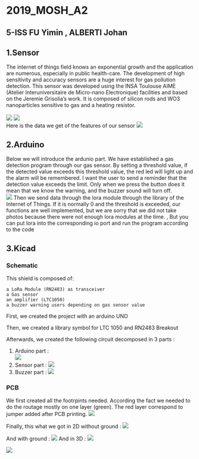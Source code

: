 # 2019_MOSH_A2
## 5-ISS FU Yimin , ALBERTI Johan
## 1.Sensor
   The internet of things field knows an exponential growth and the application are numerous, especially in public health-care. The development of high sensitivity and accuracy sensors are a huge interest for gas pollution detection. This sensor was developed using the INSA Toulouse AIME (Atelier Interuniversitaire de Micro-nano Electronique) facilities and based on the Jeremie Grisolia’s work. It is composed of silicon rods and WO3 nanoparticles sensitive to gas and a heating resistor.<br>
   <br>
   ![](https://github.com/MOSH-Insa-Toulouse/2019_MOSH_A2/blob/master/Pics/Screen%20Shot%202020-01-21%20at%209.51.03%20AM.png)
   ![](https://github.com/MOSH-Insa-Toulouse/2019_MOSH_A2/blob/master/Pics/Screen%20Shot%202020-01-21%20at%209.51.12%20AM.png)
   <br>Here is the data we get of the features of our sensor
   ![](https://github.com/MOSH-Insa-Toulouse/2019_MOSH_A2/blob/master/Pics/DATA.png)
## 2.Arduino
   Below we will introduce the ardunio part. We have established a gas detection program through our gas sensor. By setting a threshold value, if the detected value exceeds this threshold value, the red led will light up and the alarm will be remembered. I want the user to send a reminder that the detection value exceeds the limit. Only when we press the button does it mean that we know the warning, and the buzzer sound will turn off.<br>
   ![](https://github.com/MOSH-Insa-Toulouse/2019_MOSH_A2/blob/master/Pics/proj.png)
   Then we send data through the lora module through the library of the Internet of Things. If it is normally 0 and the threshold is exceeded, our functions are well implemented, but we are sorry that we did not take photos because there were not enough lora modules at the time. , But you can put lora into the corresponding io port and run the program according to the code
   
## 3.Kicad

### Schematic

This shield is composed of:

    a LoRa Module (RN2483) as transceiver
    a Gas sensor
    an amplifier (LTC1050)
    a buzzer warning users depending on gas sensor value

First, we created the project with an arduino UNO

Then, we created a library symbol for LTC 1050 and RN2483 Breakout

Afterwards, we created the following circuit decomposed in 3 parts : 
<br>
1. Arduino part :<br>
![](https://github.com/MOSH-Insa-Toulouse/2019_MOSH_A2/blob/master/Pics/montage%20arduino.JPG)<br>
2. Sensor part :
![](https://github.com/MOSH-Insa-Toulouse/2019_MOSH_A2/blob/master/Pics/montage%20capteur.JPG)<br>
3. Buzzer part :
![](https://github.com/MOSH-Insa-Toulouse/2019_MOSH_A2/blob/master/Pics/montage%20buzzer.JPG)<br>

### PCB

We first created all the footrpints needed. According the fact we needed to do the routage mostly on one layer (green). The red layer correspond to jumper added after PCB printing.
![](https://github.com/MOSH-Insa-Toulouse/2019_MOSH_A2/blob/master/Pics/PCBLayout.PNG)

Finally, this what we got in 2D without ground :
![](https://github.com/MOSH-Insa-Toulouse/2019_MOSH_A2/blob/master/Pics/pcb%202d%20sans%20masse.JPG)

And with ground :
![](https://github.com/MOSH-Insa-Toulouse/2019_MOSH_A2/blob/master/Pics/pcb%202d%20avec%20masse.JPG)
And in 3D : 
![](https://github.com/MOSH-Insa-Toulouse/2019_MOSH_A2/blob/master/Pics/pcb%203D%201.JPG)

![](https://github.com/MOSH-Insa-Toulouse/2019_MOSH_A2/blob/master/Pics/pcb%203D%202.JPG)
